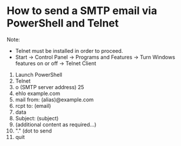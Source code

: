 # How to send a SMTP email via PowerShell and Telnet

Note:
- Telnet must be installed in order to proceed.
- Start -> Control Panel -> Programs and Features -> Turn Windows features on or off -> Telnet Client

1. Launch PowerShell
2. Telnet
3. o (SMTP server address) 25
4. ehlo example.com
5. mail from: (alias)@example.com
6. rcpt to: (email)
7. data
9. Subject: (subject)
10. (additional content as required...)
11. "." (dot to send
12. quit
